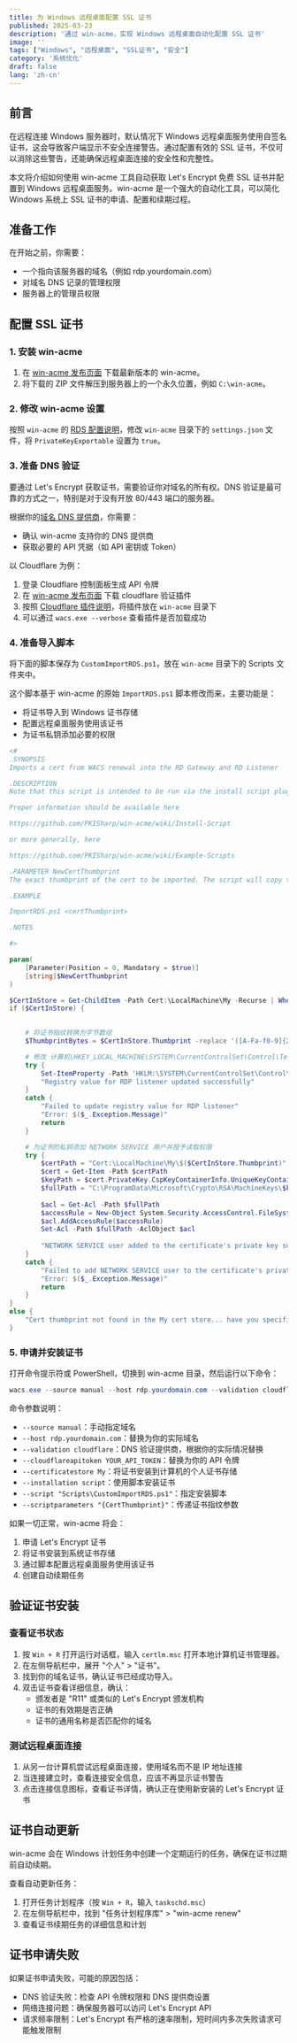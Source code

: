 ```yaml
---
title: 为 Windows 远程桌面配置 SSL 证书
published: 2025-03-23
description: '通过 win-acme，实现 Windows 远程桌面自动化配置 SSL 证书'
image: ''
tags: ["Windows", "远程桌面", "SSL证书", "安全"]
category: '系统优化'
draft: false 
lang: 'zh-cn'
---
```


## 前言

在远程连接 Windows 服务器时，默认情况下 Windows 远程桌面服务使用自签名证书，这会导致客户端显示不安全连接警告。通过配置有效的 SSL 证书，不仅可以消除这些警告，还能确保远程桌面连接的安全性和完整性。

本文将介绍如何使用 win-acme 工具自动获取 Let's Encrypt 免费 SSL 证书并配置到 Windows 远程桌面服务。win-acme 是一个强大的自动化工具，可以简化 Windows 系统上 SSL 证书的申请、配置和续期过程。

## 准备工作

在开始之前，你需要：

- 一个指向该服务器的域名（例如 rdp.yourdomain.com）
- 对域名 DNS 记录的管理权限
- 服务器上的管理员权限

## 配置 SSL 证书

### 1. 安装 win-acme

1. 在 [win-acme 发布页面](https://github.com/win-acme/win-acme/releases/) 下载最新版本的 win-acme。
2. 将下载的 ZIP 文件解压到服务器上的一个永久位置，例如 `C:\win-acme`。

### 2. 修改 win-acme 设置

按照 `win-acme` 的 [RDS 配置说明](https://www.win-acme.com/manual/advanced-use/examples/rds)，修改 `win-acme` 目录下的 `settings.json` 文件，将 `PrivateKeyExportable` 设置为 `true`。

### 3. 准备 DNS 验证

要通过 Let's Encrypt 获取证书，需要验证你对域名的所有权。DNS 验证是最可靠的方式之一，特别是对于没有开放 80/443 端口的服务器。

根据你的[域名 DNS 提供商](https://www.win-acme.com/reference/plugins/validation/dns/)，你需要：

- 确认 win-acme 支持你的 DNS 提供商
- 获取必要的 API 凭据（如 API 密钥或 Token）

以 Cloudflare 为例：
1. 登录 Cloudflare 控制面板生成 API 令牌
2. 在 [win-acme 发布页面](https://github.com/win-acme/win-acme/releases/) 下载 cloudflare 验证插件
3. 按照 [Cloudflare 插件说明](https://www.win-acme.com/reference/plugins/validation/dns/cloudflare)，将插件放在 `win-acme` 目录下
4. 可以通过 `wacs.exe --verbose` 查看插件是否加载成功

### 4. 准备导入脚本

将下面的脚本保存为 `CustomImportRDS.ps1`，放在 `win-acme` 目录下的 Scripts 文件夹中。

这个脚本基于 win-acme 的原始 `ImportRDS.ps1` 脚本修改而来，主要功能是：
- 将证书导入到 Windows 证书存储
- 配置远程桌面服务使用该证书
- 为证书私钥添加必要的权限

```powershell
<#
.SYNOPSIS
Imports a cert from WACS renewal into the RD Gateway and RD Listener

.DESCRIPTION
Note that this script is intended to be run via the install script plugin from win-acme via the batch script wrapper. As such, we use positional parameters to avoid issues with using a dash in the cmd line. 

Proper information should be available here

https://github.com/PKISharp/win-acme/wiki/Install-Script

or more generally, here

https://github.com/PKISharp/win-acme/wiki/Example-Scripts

.PARAMETER NewCertThumbprint
The exact thumbprint of the cert to be imported. The script will copy this cert to the Personal store if not already there. 

.EXAMPLE 

ImportRDS.ps1 <certThumbprint>

.NOTES

#>

param(
    [Parameter(Position = 0, Mandatory = $true)]
    [string]$NewCertThumbprint
)

$CertInStore = Get-ChildItem -Path Cert:\LocalMachine\My -Recurse | Where-Object { $_.thumbprint -eq $NewCertThumbprint } | Sort-Object -Descending | Select-Object -f 1
if ($CertInStore) {
    

    # 将证书指纹转换为字节数组
    $ThumbprintBytes = $CertInStore.Thumbprint -replace '([A-Fa-f0-9]{2})', '0x$1' -split '0x' | Where-Object { $_ -ne '' } | ForEach-Object { [byte]('0x' + $_) }

    # 修改 计算机\HKEY_LOCAL_MACHINE\SYSTEM\CurrentControlSet\Control\Terminal Server\WinStations\RDP-Tcp\SSLCertificateSHA1Hash 的值为二进制格式
    try {
        Set-ItemProperty -Path 'HKLM:\SYSTEM\CurrentControlSet\Control\Terminal Server\WinStations\RDP-Tcp' -Name 'SSLCertificateSHA1Hash' -Value ([byte[]]$ThumbprintBytes) -ErrorAction Stop
        "Registry value for RDP listener updated successfully"
    }
    catch {
        "Failed to update registry value for RDP listener"
        "Error: $($_.Exception.Message)"
        return
    }

    # 为证书的私钥添加 NETWORK SERVICE 用户并授予读取权限
    try {
        $certPath = "Cert:\LocalMachine\My\$($CertInStore.Thumbprint)"
        $cert = Get-Item -Path $certPath
        $keyPath = $cert.PrivateKey.CspKeyContainerInfo.UniqueKeyContainerName
        $fullPath = "C:\ProgramData\Microsoft\Crypto\RSA\MachineKeys\$keyPath"
        
        $acl = Get-Acl -Path $fullPath
        $accessRule = New-Object System.Security.AccessControl.FileSystemAccessRule("NETWORK SERVICE", "Read", "Allow")
        $acl.AddAccessRule($accessRule)
        Set-Acl -Path $fullPath -AclObject $acl
        
        "NETWORK SERVICE user added to the certificate's private key successfully"
    }
    catch {
        "Failed to add NETWORK SERVICE user to the certificate's private key"
        "Error: $($_.Exception.Message)"
        return
    }
} 
else {
    "Cert thumbprint not found in the My cert store... have you specified --certificatestore My?"
}
```

### 5. 申请并安装证书

打开命令提示符或 PowerShell，切换到 win-acme 目录，然后运行以下命令：

```powershell
wacs.exe --source manual --host rdp.yourdomain.com --validation cloudflare --cloudflareapitoken YOUR_API_TOKEN --certificatestore My --installation script --script "Scripts\CustomImportRDS.ps1" --scriptparameters "{CertThumbprint}"
```

命令参数说明：
- `--source manual`：手动指定域名
- `--host rdp.yourdomain.com`：替换为你的实际域名
- `--validation cloudflare`：DNS 验证提供商，根据你的实际情况替换
- `--cloudflareapitoken YOUR_API_TOKEN`：替换为你的 API 令牌
- `--certificatestore My`：将证书安装到计算机的个人证书存储
- `--installation script`：使用脚本安装证书
- `--script "Scripts\CustomImportRDS.ps1"`：指定安装脚本
- `--scriptparameters "{CertThumbprint}"`：传递证书指纹参数

如果一切正常，win-acme 将会：
1. 申请 Let's Encrypt 证书
2. 将证书安装到系统证书存储
3. 通过脚本配置远程桌面服务使用该证书
4. 创建自动续期任务

## 验证证书安装

### 查看证书状态

1. 按 `Win + R` 打开运行对话框，输入 `certlm.msc` 打开本地计算机证书管理器。
2. 在左侧导航栏中，展开 "个人" > "证书"。
3. 找到你的域名证书，确认证书已经成功导入。
4. 双击证书查看详细信息，确认：
   - 颁发者是 "R11" 或类似的 Let's Encrypt 颁发机构
   - 证书的有效期是否正确
   - 证书的通用名称是否匹配你的域名

### 测试远程桌面连接

1. 从另一台计算机尝试远程桌面连接，使用域名而不是 IP 地址连接
2. 当连接建立时，查看连接安全信息，应该不再显示证书警告
3. 点击连接信息图标，查看证书详情，确认正在使用新安装的 Let's Encrypt 证书

## 证书自动更新

win-acme 会在 Windows 计划任务中创建一个定期运行的任务，确保在证书过期前自动续期。

查看自动更新任务：
1. 打开任务计划程序（按 `Win + R`，输入 `taskschd.msc`）
2. 在左侧导航栏中，找到 "任务计划程序库" > "win-acme renew"
3. 查看证书续期任务的详细信息和计划

## 证书申请失败

如果证书申请失败，可能的原因包括：
- DNS 验证失败：检查 API 令牌权限和 DNS 提供商设置
- 网络连接问题：确保服务器可以访问 Let's Encrypt API
- 请求频率限制：Let's Encrypt 有严格的速率限制，短时间内多次失败请求可能触发限制